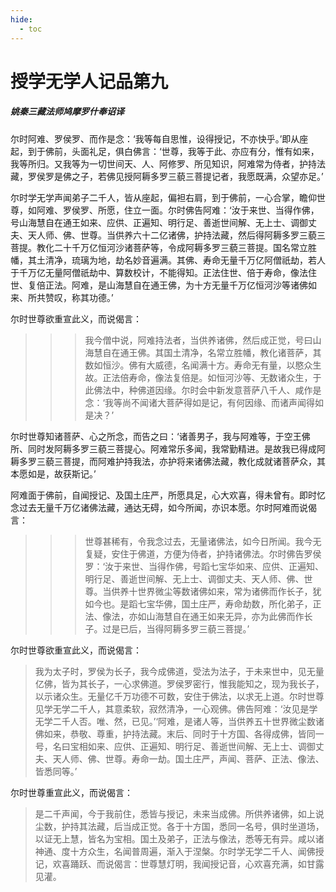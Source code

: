 ```yaml
---
hide:
  - toc
---
```


# **授学无学人记品第九**

##### 姚秦三藏法师鸠摩罗什奉诏译

尔时阿难、罗侯罗、而作是念：‘我等每自思惟，设得授记，不亦快乎。’即从座起，到于佛前，头面礼足，俱白佛言：‘世尊，我等于此、亦应有分，惟有如来，我等所归。又我等为一切世间天、人、阿修罗、所见知识，阿难常为侍者，护持法藏，罗侯罗是佛之子，若佛见授阿耨多罗三藐三菩提记者，我愿既满，众望亦足。’

尔时学无学声闻弟子二千人，皆从座起，偏袒右肩，到于佛前，一心合掌，瞻仰世尊，如阿难、罗侯罗、所愿，住立一面。尔时佛告阿难：‘汝于来世、当得作佛，号山海慧自在通王如来、应供、正遍知、明行足、善逝世间解、无上士、调御丈夫、天人师、佛、世尊。当供养六十二亿诸佛，护持法藏，然后得阿耨多罗三藐三菩提。教化二十千万亿恒河沙诸菩萨等，令成阿耨多罗三藐三菩提。国名常立胜幡，其土清净，琉璃为地，劫名妙音遍满。其佛、寿命无量千万亿阿僧祇劫，若人于千万亿无量阿僧祇劫中、算数校计，不能得知。正法住世、倍于寿命，像法住世、复倍正法。阿难，是山海慧自在通王佛，为十方无量千万亿恒河沙等诸佛如来、所共赞叹，称其功德。’

尔时世尊欲重宣此义，而说偈言：

>>> 我今僧中说，阿难持法者，当供养诸佛，然后成正觉，号曰山海慧自在通王佛。其国土清净，名常立胜幡，教化诸菩萨，其数如恒沙。佛有大威德，名闻满十方。寿命无有量，以愍众生故。正法倍寿命，像法复倍是。如恒河沙等、无数诸众生，于此佛法中，种佛道因缘。尔时会中新发意菩萨八千人、咸作是念：‘我等尚不闻诸大菩萨得如是记，有何因缘、而诸声闻得如是决？’

尔时世尊知诸菩萨、心之所念，而告之曰：‘诸善男子，我与阿难等，于空王佛所、同时发阿耨多罗三藐三菩提心。阿难常乐多闻，我常勤精进。是故我已得成阿耨多罗三藐三菩提，而阿难护持我法，亦护将来诸佛法藏，教化成就诸菩萨众，其本愿如是，故获斯记。’

阿难面于佛前，自闻授记、及国土庄严，所愿具足，心大欢喜，得未曾有。即时忆念过去无量千万亿诸佛法藏，通达无碍，如今所闻，亦识本愿。尔时阿难而说偈言：

>>> 世尊甚稀有，令我念过去，无量诸佛法，如今日所闻。我今无复疑，安住于佛道，方便为侍者，护持诸佛法。尔时佛告罗侯罗：‘汝于来世、当得作佛，号蹈七宝华如来、应供、正遍知、明行足、善逝世间解、无上士、调御丈夫、天人师、佛、世尊。当供养十世界微尘等数诸佛如来，常为诸佛而作长子，犹如今也。是蹈七宝华佛，国土庄严，寿命劫数，所化弟子，正法、像法，亦如山海慧自在通王如来无异，亦为此佛而作长子。过是已后，当得阿耨多罗三藐三菩提。’

尔时世尊欲重宣此义，而说偈言：

> 我为太子时，罗侯为长子，我今成佛道，受法为法子，于未来世中，见无量亿佛，皆为其长子，一心求佛道。罗侯罗密行，惟我能知之，现为我长子，以示诸众生。无量亿千万功德不可数，安住于佛法，以求无上道。尔时世尊见学无学二千人，其意柔软，寂然清净，一心观佛。佛告阿难：‘汝见是学无学二千人否。唯、然，已见。’‘阿难，是诸人等，当供养五十世界微尘数诸佛如来，恭敬、尊重，护持法藏。末后、同时于十方国、各得成佛，皆同一号，名曰宝相如来、应供、正遍知、明行足、善逝世间解、无上士、调御丈夫、天人师、佛、世尊。寿命一劫。国土庄严，声闻、菩萨、正法、像法、皆悉同等。’

尔时世尊重宣此义，而说偈言：

> 是二千声闻，今于我前住，悉皆与授记，未来当成佛。所供养诸佛，如上说尘数，护持其法藏，后当成正觉。各于十方国，悉同一名号，俱时坐道场，以证无上慧，皆名为宝相。国土及弟子，正法与像法，悉等无有异。咸以诸神通、度十方众生，名闻普周遍，渐入于涅槃。尔时学无学二千人、闻佛授记，欢喜踊跃、而说偈言：世尊慧灯明，我闻授记音，心欢喜充满，如甘露见灌。